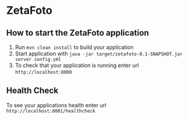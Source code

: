 # ZetaFoto

How to start the ZetaFoto application
---

1. Run `mvn clean install` to build your application
1. Start application with `java -jar target/zetafoto-0.1-SNAPSHOT.jar server config.yml`
1. To check that your application is running enter url `http://localhost:8000`

Health Check
---

To see your applications health enter url `http://localhost:8001/healthcheck`

